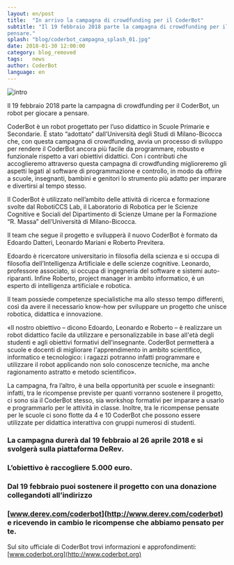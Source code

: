 ```yaml
---
layout: en/post
title:  "In arrivo la campagna di crowdfunding per il CoderBot"
subtitle: "Il 19 febbraio 2018 parte la campagna di crowdfunding per il CoderBot, un robot per giocare a
pensare."
splash: "blog/coderbot_campagna_splash_01.jpg"
date: 2018-01-30 12:00:00
category: blog_removed
tags:   news
author: CoderBot
language: en
---
```

![intro]({{site.baseurl}}/img/blog/coderbot_campagna_splash_01.jpg)

Il 19 febbraio 2018 parte la campagna di crowdfunding per il CoderBot, un robot per giocare a pensare.

CoderBot è un robot progettato per l’uso didattico in Scuole Primarie e Secondarie. È stato “adottato” dall’Università degli Studi di Milano-Bicocca che, con questa campagna di crowdfunding, avvia un processo di sviluppo per rendere il CoderBot ancora più facile da programmare, robusto e funzionale rispetto a vari obiettivi didattici. Con i contributi che accoglieremo attraverso questa campagna di crowdfunding miglioreremo gli aspetti legati al software di programmazione e controllo, in modo da offrire a scuole, insegnanti, bambini e genitori lo strumento più adatto per imparare e divertirsi al tempo stesso.

Il CoderBot è utilizzato nell’ambito delle attività di ricerca e formazione svolte dal RobotiCCS Lab, il Laboratorio di Robotica per le Scienze Cognitive e Sociali del Dipartimento di Scienze Umane per la Formazione “R. Massa” dell’Università di Milano-Bicocca.

Il team che segue il progetto e svilupperà il nuovo CoderBot è formato da Edoardo Datteri, Leonardo Mariani e Roberto Previtera.

Edoardo è ricercatore universitario in filosofia della scienza e si occupa di filosofia dell’Intelligenza Artificiale e delle scienze cognitive. Leonardo, professore associato, si occupa di ingegneria del software e sistemi auto-riparanti. Infine Roberto, project manager in ambito informatico, è un esperto di intelligenza artificiale e robotica.

Il team possiede competenze specialistiche ma allo stesso tempo differenti, così da avere il necessario know-how per sviluppare un progetto che unisce robotica, didattica e innovazione.

«Il nostro obiettivo – dicono Edoardo, Leonardo e Roberto – è realizzare un robot didattico facile da utilizzare e personalizzabile in base all'età degli studenti e agli obiettivi formativi dell'insegnante.
CoderBot permetterà a scuole e docenti di migliorare l'apprendimento in ambito scientifico, informatico e tecnologico: i ragazzi potranno infatti programmare e utilizzare il robot applicando non solo conoscenze tecniche, ma anche ragionamento astratto e metodo scientifico».

La campagna, fra l’altro, è una bella opportunità per scuole e insegnanti: infatti, tra le ricompense previste per quanti vorranno sostenere il progetto, ci sono sia il CoderBot stesso, sia workshop formativi per imparare a usarlo e programmarlo per le attività in classe. Inoltre, tra le ricompense pensate per le scuole ci sono flotte da 4 e 10 CoderBot che possono essere utilizzate per didattica interattiva con gruppi numerosi di studenti.


### La campagna durerà dal 19 febbraio al 26 aprile 2018 e si svolgerà sulla piattaforma DeRev.
### L’obiettivo è raccogliere 5.000 euro.

### Dal 19 febbraio puoi sostenere il progetto con una donazione collegandoti all’indirizzo
### [www.derev.com/coderbot](http://www.derev.com/coderbot) e ricevendo in cambio le ricompense che abbiamo pensato per te.


Sul sito ufficiale di CoderBot trovi informazioni e approfondimenti: [www.coderbot.org](http://www.coderbot.org)
